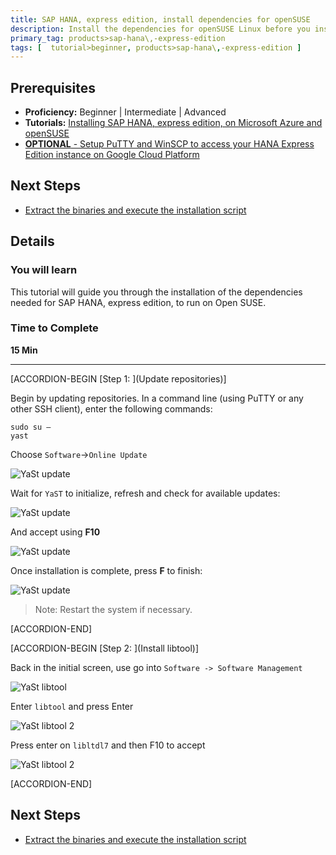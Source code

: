 ```yaml
---
title: SAP HANA, express edition, install dependencies for openSUSE
description: Install the dependencies for openSUSE Linux before you install SAP HANA, express edition
primary_tag: products>sap-hana\,-express-edition
tags: [  tutorial>beginner, products>sap-hana\,-express-edition ]
---
```


## Prerequisites  
 - **Proficiency:** Beginner | Intermediate | Advanced
 - **Tutorials:** [Installing SAP HANA, express edition, on Microsoft Azure and openSUSE](https://www.sap.com/developer/tutorials/hxe-azure-open-suse.html)
 - [**OPTIONAL** - Setup PuTTY and WinSCP to access your HANA Express Edition instance on Google Cloud Platform](https://www.sap.com/developer/tutorials/hxe-gcp-setup-putty-winscp-windows.html)  


## Next Steps
 - [Extract the binaries and execute the installation script](https://www.sap.com/developer/tutorials/hxe-azure-opensuse-extract-install.html)


## Details
### You will learn  
This tutorial will guide you through the installation of the dependencies needed for SAP HANA, express edition, to run on Open SUSE.

### Time to Complete
**15 Min**

---


[ACCORDION-BEGIN [Step 1: ](Update repositories)]

Begin by updating repositories. In a command line (using PuTTY or any other SSH client), enter the following commands:

```ssh
sudo su –
yast
```

Choose `Software`->`Online Update`

![YaSt update](13.png)

Wait for `YaST` to initialize, refresh and check for available updates:

![YaSt update](14.png)

And accept using **F10**

![YaSt update](15.png)

Once installation is complete, press **F** to finish:

![YaSt update](16.png)

>Note: Restart the system if necessary.


[ACCORDION-END]

[ACCORDION-BEGIN [Step 2: ](Install libtool)]

Back in the initial screen, use go into `Software -> Software Management`

![YaSt libtool](17.png)

Enter `libtool` and press Enter

![YaSt libtool 2](18.png)

Press enter on `libltdl7` and then F10 to accept

![YaSt libtool 2](19.png)


[ACCORDION-END]



## Next Steps
- [Extract the binaries and execute the installation script](https://www.sap.com/developer/tutorials/hxe-azure-opensuse-extract-install.html)
